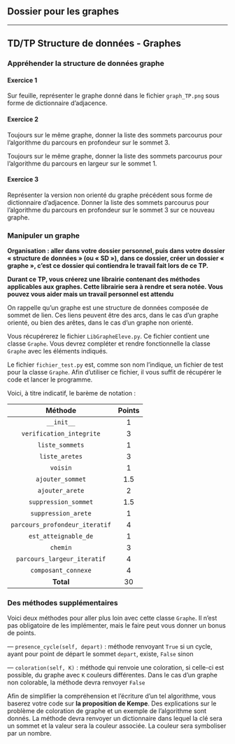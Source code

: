 ## Dossier pour les graphes

----------------------------------

## TD/TP Structure de données - Graphes

### Appréhender la structure de données graphe


#### Exercice 1

Sur feuille, représenter le graphe donné dans le fichier ```graph_TP.png``` sous forme de dictionnaire d’adjacence.


#### Exercice 2

Toujours sur le même graphe, donner la liste des sommets parcourus pour l’algorithme du parcours en profondeur sur le sommet 3.

Toujours sur le même graphe, donner la liste des sommets parcourus pour l’algorithme du parcours en largeur sur le sommet 1.


#### Exercice 3

Représenter la version non orienté du graphe précédent sous forme de dictionnaire d’adjacence. Donner la liste des sommets parcourus pour l’algorithme du parcours en profondeur sur le sommet 3 sur ce nouveau graphe.



### Manipuler un graphe

**Organisation : aller dans votre dossier personnel, puis dans votre dossier « structure de données » (ou « SD »), dans ce dossier, créer un dossier « graphe », c’est ce dossier qui contiendra le travail fait lors de ce TP.** 

**Durant ce TP, vous créerez une librairie contenant des méthodes applicables aux graphes. Cette librairie sera à rendre et sera notée. Vous pouvez vous aider mais un travail personnel est attendu**


On rappelle qu’un graphe est une structure de données composée de sommet de lien. Ces liens peuvent être des arcs, dans le cas d’un graphe orienté, ou bien des arêtes, dans le cas d’un graphe non orienté.

Vous récupérerez le fichier ```LibGrapheEleve.py```. Ce fichier contient une classe ```Graphe```. Vous devrez compléter et rendre fonctionnelle la classe ```Graphe``` avec les éléments indiqués.

Le fichier ```fichier_test.py``` est, comme son nom l’indique, un fichier de test pour la classe ```Graphe```. Afin d’utiliser ce fichier, il vous suffit de récupérer le code et lancer le programme.

Voici, à titre indicatif, le barème de notation :

| Méthode | Points |
| :---: | :---: |
| ```__init__``` | 1 |
| ```verification_integrite``` | 3 |
| ```liste_sommets``` | 1 |
| ```liste_aretes``` | 3 |
| ```voisin``` | 1 |
| ```ajouter_sommet``` | 1.5 |
| ```ajouter_arete``` | 2 |
| ```suppression_sommet``` | 1.5 |
| ```suppression_arete``` | 1 |
| ```parcours_profondeur_iteratif``` | 4 |
| ```est_atteignable_de``` | 1 |
| ```chemin``` | 3 |
| ```parcours_largeur_iteratif``` | 4 |
| ```composant_connexe``` | 4 |
| **Total** | 30 |


### Des méthodes supplémentaires

Voici deux méthodes pour aller plus loin avec cette classe ```Graphe```. Il n’est pas obligatoire de les implémenter, mais le faire peut vous donner un bonus de points.

— ```presence_cycle(self, depart)``` : méthode renvoyant ```True``` si un cycle, ayant pour point de départ le sommet ```depart```, existe, ```False``` sinon

— ```coloration(self, K)``` : méthode qui renvoie une coloration, si celle-ci est possible, du graphe avec ```K``` couleurs différentes. Dans le cas d’un graphe non colorable, la méthode devra renvoyer ```False```


Afin de simplifier la compréhension et l’écriture d’un tel algorithme, vous baserez votre code sur **la proposition de Kempe**. Des explications sur le problème de coloration de graphe et un exemple de l’algorithme sont donnés. La méthode devra renvoyer un dictionnaire dans lequel la clé sera un sommet et la valeur sera la couleur associée. La couleur sera symboliser par un nombre.
